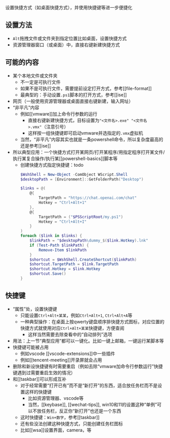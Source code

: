 设置快捷方式（如桌面快捷方式），并使用快捷键等进一步便捷化
## 设置方法
- `Alt`拖拽文件或文件夹到指定位置比如桌面，设置快捷方式
- 资源管理器窗口（或桌面）中，直接右键新建快捷方式
## 可能的内容
- 某个本地文件或文件夹
  - 不一定是可执行文件
  - 如果不是可执行文件，需要提前设定打开方式，参考[[file-format]]
  - 最典型的：手动设置`.ps1`脚本的打开方式，参考[[ise]]
- 网页（一般使用资源管理器或桌面直接右键新建，输入网址）
- “非平凡”内容
  - 例如[[vmware]]加上命令行参数的运行
    - 直接右键新建快捷方式，目标设置为`"<文件名>.exe" "<文件名>.vmx"`（注意引号）
    - 这样按一组快捷键即可启动vmware并选指定的`.vmx`虚拟机
  - 当然，“非平凡”内容其实也就是一条powershell命令，所以复杂度最高的还是参考[[ise]]
- 所以典型应用：一个快捷方式打开某网页/打开某程序/用指定程序打开某文件/执行某复合操作/执行某[[powershell-basics]]脚本等
  - 创建快捷方式指定快捷键：todo
    ```powershell
    $WshShell = New-Object -ComObject WScript.Shell
    $desktopPath = [Environment]::GetFolderPath("Desktop")

    $links = @(
        @{
            TargetPath = "https://chat.openai.com/chat"
            Hotkey = "Ctrl+Alt+1"
        },
        @{
            TargetPath = ("$PSScriptRoot/my.ps1")
            Hotkey = "Ctrl+Alt+I"
        }
    )
    foreach ($link in $links) {
        $linkPath = "$desktopPath\dummy_$($link.Hotkey).lnk"
        if (Test-Path $linkPath) {
            Remove-Item $linkPath
        }
        $shortcut = $WshShell.CreateShortcut($linkPath)
        $shortcut.TargetPath = $link.TargetPath
        $shortcut.Hotkey = $link.Hotkey
        $shortcut.Save()
    }
    ```
## 快捷键
- “属性”处，设置快捷键
  - 只能设置`Ctrl+Alt+某某`，例如`Ctrl+Alt+1`, `Ctrl+Alt+A`等
  - 一种典型操作：在桌面上按qwerty键盘顺序排快捷方式图标，对应位置的快捷方式就使用对应`Ctrl+Alt+某某`快捷键，方便查阅
    - 这样当然需要去除查看中的“自动排列”选项
- 用法：上一节“典型应用”都可以一键化。比如一键上邮箱，一键运行某脚本等
- 快捷键可能被占用
  - 例如vscode [[vscode-extensions]]中一些插件
  - 例如[[tencent-meeting]]开录屏就会占用
- 删除和新设快捷键有时需要重启（例如去除“vmware加命令行参数运行”快捷键遇到过需要重启生效的情况）
- 和[[taskbar]]可以形成互补
  - 对于经常需要“打开已有”而不是“新打开”的东西，适合放任务栏而不是设置这样的快捷键
    - 比如资源管理器、vscode等
    - 当然，[[keybase]], [[wechat-tips]], win10和11的设置这种“单例”可以不放任务栏，反正你“新打开”也还是一个东西
  - 这时快捷键：`Win+数字`，参考[[taskbar]]
  - 还有些没法创建这种快捷方式，只能创建任务栏图标
  - 比如[[wsa]]设置界面，camera，等